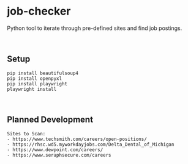 # job-checker
Python tool to iterate through pre-defined sites and find job postings.

&nbsp;

## Setup
    pip install beautifulsoup4
    pip install openpyxl
    pip install playwright
    playwright install

&nbsp;

## Planned Development
    Sites to Scan:
    - https://www.techsmith.com/careers/open-positions/
    - https://rhsc.wd5.myworkdayjobs.com/Delta_Dental_of_Michigan
    - https://www.dewpoint.com/careers/
    - https://www.seraphsecure.com/careers
